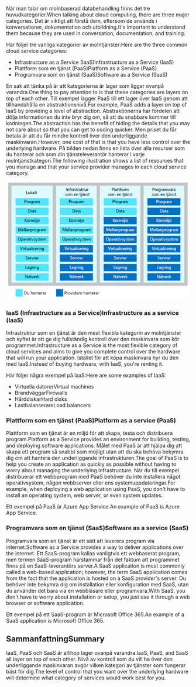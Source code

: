 <span data-ttu-id="25b1b-101">När man talar om molnbaserad databehandling finns det tre huvudkategorier.</span><span class="sxs-lookup"><span data-stu-id="25b1b-101">When talking about cloud computing, there are three major categories.</span></span> <span data-ttu-id="25b1b-102">Det är viktigt att förstå dem, eftersom de används i konversationer, dokumentation och utbildning.</span><span class="sxs-lookup"><span data-stu-id="25b1b-102">It's important to understand them because they are used in conversation, documentation, and training.</span></span>

<span data-ttu-id="25b1b-103">Här följer tre vanliga kategorier av molntjänster:</span><span class="sxs-lookup"><span data-stu-id="25b1b-103">Here are the three common cloud service categories:</span></span>

- <span data-ttu-id="25b1b-104">Infrastructure as a Service (IaaS)</span><span class="sxs-lookup"><span data-stu-id="25b1b-104">Infrastructure as a Service (IaaS)</span></span>
- <span data-ttu-id="25b1b-105">Plattform som en tjänst (PaaS)</span><span class="sxs-lookup"><span data-stu-id="25b1b-105">Platform as a Service (PaaS)</span></span>
- <span data-ttu-id="25b1b-106">Programvara som en tjänst (SaaS)</span><span class="sxs-lookup"><span data-stu-id="25b1b-106">Software as a Service (SaaS)</span></span>

<span data-ttu-id="25b1b-107">En sak att tänka på är att kategorierna är lager som ligger ovanpå varandra.</span><span class="sxs-lookup"><span data-stu-id="25b1b-107">One thing to pay attention to is that these categories are layers on top of each other.</span></span> <span data-ttu-id="25b1b-108">Till exempel lägger PaaS till ett lager över IaaS genom att tillhandahålla en abstraktionsnivå.</span><span class="sxs-lookup"><span data-stu-id="25b1b-108">For example, PaaS adds a layer on top of IaaS by providing a level of abstraction.</span></span> <span data-ttu-id="25b1b-109">Abstraktionerna har fördelen att dölja informationen du inte bryr dig om, så att du snabbare kommer till kodningen.</span><span class="sxs-lookup"><span data-stu-id="25b1b-109">The abstraction has the benefit of hiding the details that you may not care about so that you can get to coding quicker.</span></span> <span data-ttu-id="25b1b-110">Men priset du får betala är att du får mindre kontroll över den underliggande maskinvaran.</span><span class="sxs-lookup"><span data-stu-id="25b1b-110">However, one cost of that is that you have less control over the underlying hardware.</span></span> <span data-ttu-id="25b1b-111">På bilden nedan finns en lista över alla resurser som du hanterar och som din tjänsteleverantör hanterar i varje molntjänstkategori.</span><span class="sxs-lookup"><span data-stu-id="25b1b-111">The following illustration shows a list of resources that you manage and that your service provider manages in each cloud service category.</span></span>

![En bild som visar abstraktionsnivån för varje molntjänstkategori.](../media/5-layer-diagram.png)


### <a name="infrastructure-as-a-service-iaas"></a><span data-ttu-id="25b1b-113">IaaS (Infrastructure as a Service)</span><span class="sxs-lookup"><span data-stu-id="25b1b-113">Infrastructure as a service (IaaS)</span></span>

<span data-ttu-id="25b1b-114">Infrastruktur som en tjänst är den mest flexibla kategorin av molntjänster och syftet är att ge dig fullständig kontroll över den maskinvara som kör programmet.</span><span class="sxs-lookup"><span data-stu-id="25b1b-114">Infrastructure as a Service is the most flexible category of cloud services and aims to give you complete control over the hardware that will run your application.</span></span> <span data-ttu-id="25b1b-115">Istället för att köpa maskinvara hyr du den med laaS.</span><span class="sxs-lookup"><span data-stu-id="25b1b-115">Instead of buying hardware, with IaaS, you're renting it.</span></span>

<span data-ttu-id="25b1b-116">Här följer några exempel på laaS:</span><span class="sxs-lookup"><span data-stu-id="25b1b-116">Here are some examples of IaaS:</span></span>

- <span data-ttu-id="25b1b-117">Virtuella datorer</span><span class="sxs-lookup"><span data-stu-id="25b1b-117">Virtual machines</span></span>
- <span data-ttu-id="25b1b-118">Brandväggar</span><span class="sxs-lookup"><span data-stu-id="25b1b-118">Firewalls</span></span>
- <span data-ttu-id="25b1b-119">Hårddiskar</span><span class="sxs-lookup"><span data-stu-id="25b1b-119">Hard disks</span></span>
- <span data-ttu-id="25b1b-120">Lastbalanserare</span><span class="sxs-lookup"><span data-stu-id="25b1b-120">Load balancers</span></span>

### <a name="platform-as-a-service-paas"></a><span data-ttu-id="25b1b-121">Plattform som en tjänst (PaaS)</span><span class="sxs-lookup"><span data-stu-id="25b1b-121">Platform as a service (PaaS)</span></span>

<span data-ttu-id="25b1b-122">Plattform som en tjänst är en miljö för att skapa, testa och distribuera program.</span><span class="sxs-lookup"><span data-stu-id="25b1b-122">Platform as a Service provides an environment for building, testing, and deploying software applications.</span></span> <span data-ttu-id="25b1b-123">Målet med PaaS är att hjälpa dig att skapa ett program så snabbt som möjligt utan att du ska behöva bekymra dig om att hantera den underliggande infrastrukturen.</span><span class="sxs-lookup"><span data-stu-id="25b1b-123">The goal of PaaS is to help you create an application as quickly as possible without having to worry about managing the underlying infrastructure.</span></span> <span data-ttu-id="25b1b-124">När du till exempel distribuerar ett webbprogram med PaaS behöver du inte installera något operativsystem, någon webbserver eller ens systemuppdateringar.</span><span class="sxs-lookup"><span data-stu-id="25b1b-124">For example, when deploying a web application using PaaS, you don't have to install an operating system, web server, or even system updates.</span></span> 

<span data-ttu-id="25b1b-125">Ett exempel på PaaS är Azure App Service.</span><span class="sxs-lookup"><span data-stu-id="25b1b-125">An example of PaaS is Azure App Service.</span></span>

### <a name="software-as-a-service-saas"></a><span data-ttu-id="25b1b-126">Programvara som en tjänst (SaaS)</span><span class="sxs-lookup"><span data-stu-id="25b1b-126">Software as a service (SaaS)</span></span>

<span data-ttu-id="25b1b-127">Programvara som en tjänst är ett sätt att leverera program via internet.</span><span class="sxs-lookup"><span data-stu-id="25b1b-127">Software as a Service provides a way to deliver applications over the internet.</span></span> <span data-ttu-id="25b1b-128">Ett SaaS-program kallas vanligtvis ett webbaserat program, men termen SaaS-program härstammar från det faktum att programmet finns på en SaaS-leverantörs server.</span><span class="sxs-lookup"><span data-stu-id="25b1b-128">A SaaS application is most commonly called a web-based application; however, the term SaaS application comes from the fact that the application is hosted on a SaaS provider's server.</span></span> <span data-ttu-id="25b1b-129">Du behöver inte bekymra dig om installation eller konfiguration med SaaS, utan du använder det bara via en webbläsare eller programvara.</span><span class="sxs-lookup"><span data-stu-id="25b1b-129">With SaaS, you don't have to worry about installation or setup, you just use it through a web browser or software application.</span></span> 

<span data-ttu-id="25b1b-130">Ett exempel på ett SaaS-program är Microsoft Office 365.</span><span class="sxs-lookup"><span data-stu-id="25b1b-130">An example of a SaaS application is Microsoft Office 365.</span></span>

## <a name="summary"></a><span data-ttu-id="25b1b-131">Sammanfattning</span><span class="sxs-lookup"><span data-stu-id="25b1b-131">Summary</span></span>

<span data-ttu-id="25b1b-132">IaaS, PaaS och SaaS är allihop lager ovanpå varandra.</span><span class="sxs-lookup"><span data-stu-id="25b1b-132">IaaS, PaaS, and SaaS all layer on top of each other.</span></span> <span data-ttu-id="25b1b-133">Nivå av kontroll som du vill ha över den underliggande maskinvaran avgör vilken kategori av tjänster som fungerar bäst för dig.</span><span class="sxs-lookup"><span data-stu-id="25b1b-133">The level of control that you want over the underlying hardware will determine what category of services would work best for you.</span></span>
